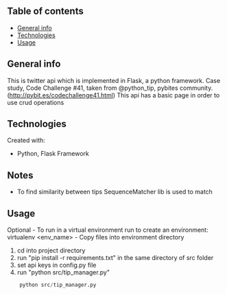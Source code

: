 ## Table of contents
* [General info](#general-info)
* [Technologies](#technologies)
* [Usage](#usage)

## General info
This is twitter api which is implemented in Flask, a python framework.
Case study, Code Challenge #41, taken from @python_tip, pybites community. (http://pybit.es/codechallenge41.html)
This api has a basic page in order to use crud operations

## Technologies
Created with:
* Python, Flask Framework

## Notes
- To find similarity between tips SequenceMatcher lib is used to match

## Usage
Optional - To run in a virtual environment run to create an environment: virtualenv <env_name>
         - Copy files into environment directory

1. cd into project directory
2. run "pip install -r requirements.txt" in the same directory of src folder 
3. set api keys in config.py file
4. run "python src/tip_manager.py"

```python
    python src/tip_manager.py
```